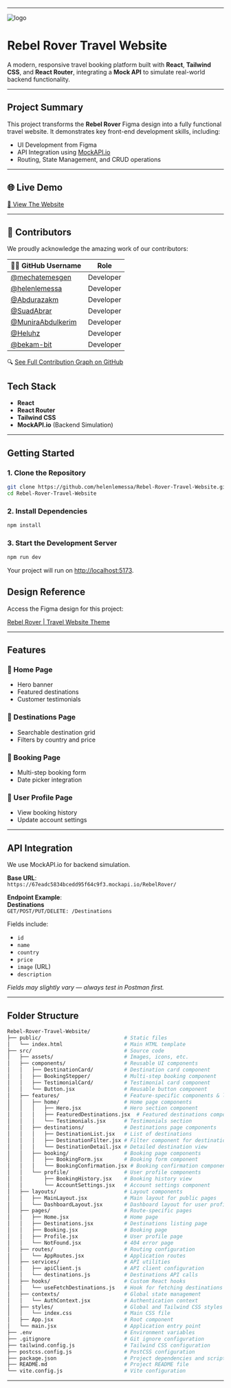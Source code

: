 

---

![logo](https://github.com/user-attachments/assets/2ba64e41-7323-499d-94b7-779fdef5b9e3)

# Rebel Rover Travel Website

A modern, responsive travel booking platform built with **React**, **Tailwind CSS**, and **React Router**, integrating a **Mock API** to simulate real-world backend functionality.

---

## Project Summary

This project transforms the **Rebel Rover** Figma design into a fully functional travel website. It demonstrates key front-end development skills, including:

- UI Development from Figma
- API Integration using [MockAPI.io](https://mockapi.io)
- Routing, State Management, and CRUD operations

---

## 🌐 Live Demo

[🔗 View The Website](https://rebel-rover-travel-capstone.vercel.app/)

---
## 🤝 Contributors

We proudly acknowledge the amazing work of our contributors:

| 👩‍💻 GitHub Username | Role |
|----------------------|------|
| [@mechatemesgen](https://github.com/mechatemesgen) | Developer |
| [@helenlemessa](https://github.com/helenlemessa) | Developer |
| [@Abdurazakm](https://github.com/Abdurazakm) | Developer |
| [@SuadAbrar](https://github.com/SuadAbrar) | Developer |
| [@MuniraAbdulkerim](https://github.com/MuniraAbdulkerim) | Developer |
| [@Heluhz](https://github.com/Heluhz) | Developer |
| [@bekam-bit](https://github.com/bekam-bit) | Developer |

🔍 [See Full Contribution Graph on GitHub](https://github.com/helenlemessa/Rebel-Rover-Travel-Website/pulse)

## Tech Stack

- **React**
- **React Router**
- **Tailwind CSS**
- **MockAPI.io** (Backend Simulation)

---

##  Getting Started

### 1. Clone the Repository

```bash
git clone https://github.com/helenlemessa/Rebel-Rover-Travel-Website.git
cd Rebel-Rover-Travel-Website
```

### 2. Install Dependencies

```bash
npm install
```

### 3. Start the Development Server

```bash
npm run dev
```

Your project will run on [http://localhost:5173](http://localhost:5173).

## Design Reference

Access the Figma design for this project:

[Rebel Rover | Travel Website Theme](https://www.figma.com/design/layfhpZL6cBoAgV41xp7qq/Rebel-Rover-%7C-Travel-Website-Theme-Figma-(Community)?node-id=1-2&t=mRUtU3iOi4o9tare-0)

---

## Features

### 🔹 Home Page
- Hero banner
- Featured destinations
- Customer testimonials

### 🔹 Destinations Page
- Searchable destination grid
- Filters by country and price

### 🔹 Booking Page
- Multi-step booking form
- Date picker integration

### 🔹 User Profile Page
- View booking history
- Update account settings

---

## API Integration

We use MockAPI.io for backend simulation.

**Base URL**:  
`https://67eadc5834bcedd95f64c9f3.mockapi.io/RebelRover/`

**Endpoint Example**:  
**Destinations**  
`GET/POST/PUT/DELETE: /Destinations`

Fields include:
- `id`
- `name`
- `country`
- `price`
- `image` (URL)
- `description`

_Fields may slightly vary — always test in Postman first._

---

## Folder Structure

```bash
Rebel-Rover-Travel-Website/
├── public/                           # Static files
│   └── index.html                    # Main HTML template
├── src/                              # Source code
│   ├── assets/                       # Images, icons, etc.
│   ├── components/                   # Reusable UI components
│   │   ├── DestinationCard/          # Destination card component
│   │   ├── BookingStepper/           # Multi-step booking component
│   │   ├── TestimonialCard/          # Testimonial card component
│   │   └── Button.jsx                # Reusable button component
│   ├── features/                     # Feature-specific components & logic
│   │   ├── home/                     # Home page components
│   │   │   ├── Hero.jsx              # Hero section component
│   │   │   ├── FeaturedDestinations.jsx  # Featured destinations component
│   │   │   └── Testimonials.jsx      # Testimonials section
│   │   ├── destinations/             # Destinations page components
│   │   │   ├── DestinationList.jsx   # List of destinations
│   │   │   ├── DestinationFilter.jsx # Filter component for destinations
│   │   │   └── DestinationDetail.jsx # Detailed destination view
│   │   ├── booking/                  # Booking page components
│   │   │   ├── BookingForm.jsx       # Booking form component
│   │   │   └── BookingConfirmation.jsx # Booking confirmation component
│   │   └── profile/                  # User profile components
│   │       ├── BookingHistory.jsx    # Booking history view
│   │       └── AccountSettings.jsx   # Account settings component
│   ├── layouts/                      # Layout components
│   │   ├── MainLayout.jsx            # Main layout for public pages
│   │   └── DashboardLayout.jsx       # Dashboard layout for user profiles
│   ├── pages/                        # Route-specific pages
│   │   ├── Home.jsx                  # Home page
│   │   ├── Destinations.jsx          # Destinations listing page
│   │   ├── Booking.jsx               # Booking page
│   │   ├── Profile.jsx               # User profile page
│   │   └── NotFound.jsx              # 404 error page
│   ├── routes/                       # Routing configuration
│   │   └── AppRoutes.jsx             # Application routes
│   ├── services/                     # API utilities
│   │   ├── apiClient.js              # API client configuration
│   │   └── destinations.js           # Destinations API calls
│   ├── hooks/                        # Custom React hooks
│   │   └── useFetchDestinations.js   # Hook for fetching destinations
│   ├── contexts/                     # Global state management
│   │   └── AuthContext.jsx           # Authentication context
│   ├── styles/                       # Global and Tailwind CSS styles
│   │   └── index.css                 # Main CSS file
│   ├── App.jsx                       # Root component
│   └── main.jsx                      # Application entry point
├── .env                              # Environment variables
├── .gitignore                        # Git ignore configuration
├── tailwind.config.js                # Tailwind CSS configuration
├── postcss.config.js                 # PostCSS configuration
├── package.json                      # Project dependencies and scripts
├── README.md                         # Project README file
└── vite.config.js                    # Vite configuration
```

---


